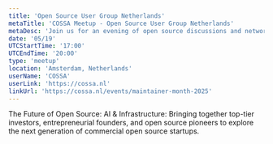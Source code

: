 ```yaml
---
title: 'Open Source User Group Netherlands'
metaTitle: 'COSSA Meetup - Open Source User Group Netherlands'
metaDesc: 'Join us for an evening of open source discussions and networking in Amsterdam'
date: '05/19'
UTCStartTime: '17:00'
UTCEndTime: '20:00'
type: 'meetup'
location: 'Amsterdam, Netherlands'
userName: 'COSSA'
userLink: 'https://cossa.nl'
linkUrl: 'https://cossa.nl/events/maintainer-month-2025'
---
```


The Future of Open Source: AI & Infrastructure: Bringing together top-tier investors, entrepreneurial founders, and open source pioneers to explore the next generation of commercial open source startups.
